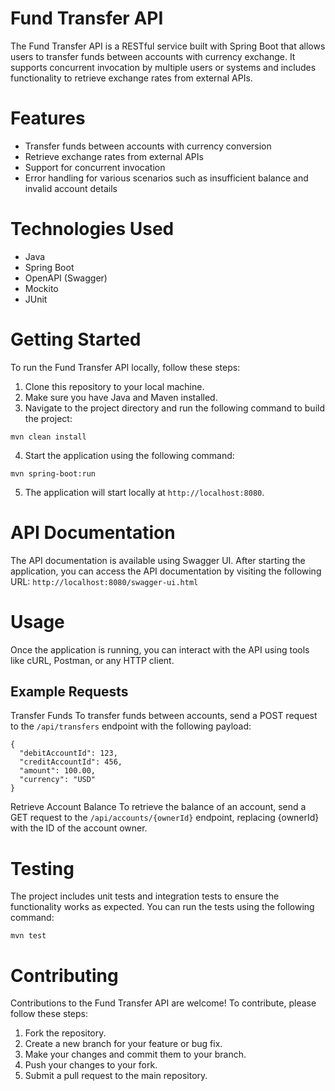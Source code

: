# Fund Transfer API
The Fund Transfer API is a RESTful service built with Spring Boot that allows users to transfer funds between accounts with currency exchange. It supports concurrent invocation by multiple users or systems and includes functionality to retrieve exchange rates from external APIs.

# Features
- Transfer funds between accounts with currency conversion
- Retrieve exchange rates from external APIs
- Support for concurrent invocation
- Error handling for various scenarios such as insufficient balance and invalid account details

# Technologies Used
- Java
- Spring Boot
- OpenAPI (Swagger)
- Mockito
- JUnit

# Getting Started
To run the Fund Transfer API locally, follow these steps:
1. Clone this repository to your local machine.
2. Make sure you have Java and Maven installed.
3. Navigate to the project directory and run the following command to build the project:

```
mvn clean install
```
4. Start the application using the following command:
```
mvn spring-boot:run
````
5. The application will start locally at `http://localhost:8080`.

# API Documentation
The API documentation is available using Swagger UI. After starting the application, you can access the API documentation by visiting the following URL:
`http://localhost:8080/swagger-ui.html`

# Usage
Once the application is running, you can interact with the API using tools like cURL, Postman, or any HTTP client.

## Example Requests
Transfer Funds
To transfer funds between accounts, send a POST request to the `/api/transfers` endpoint with the following payload:
```
{
  "debitAccountId": 123,
  "creditAccountId": 456,
  "amount": 100.00,
  "currency": "USD"
}
````
Retrieve Account Balance
To retrieve the balance of an account, send a GET request to the `/api/accounts/{ownerId}` endpoint, replacing {ownerId} with the ID of the account owner.

# Testing
The project includes unit tests and integration tests to ensure the functionality works as expected. You can run the tests using the following command:
```
mvn test
````

# Contributing
Contributions to the Fund Transfer API are welcome! To contribute, please follow these steps:

1. Fork the repository.
2. Create a new branch for your feature or bug fix.
3. Make your changes and commit them to your branch.
4. Push your changes to your fork.
5. Submit a pull request to the main repository.
